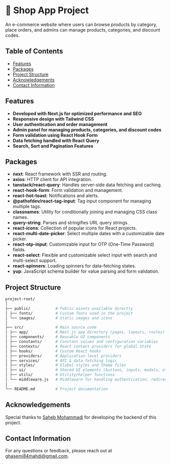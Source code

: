 # 🛒 Shop App Project

An e-commerce website where users can browse products by category, place orders, and admins can manage products, categories, and discount codes.

## Table of Contents

- [Features](#features)
- [Packages](#packages)
- [Project Structure](#project-structure)
- [Acknowledgements](#acknowledgements)
- [Contact Information](#contact-information)

## Features

- **Developed with Next.js for optimized performance and SEO**
- **Responsive design with Tailwind CSS**
- **User authentication and order management**
- **Admin panel for managing products, categories, and discount codes**
- **Form validation using React Hook Form**
- **Data fetching handled with React Query**
- **Search, Sort and Pagination Features**

## Packages

- **next**: React framework with SSR and routing.
- **axios**: HTTP client for API integration.
- **tanstack/react-query**: Handles server-side data fetching and caching.
- **react-hook-form**: Form validation and management.
- **react-hot-toast**: Notifications and alerts.
- **@pathofdev/react-tag-input**: Tag input component for managing multiple tags.
- **classnames**: Utility for conditionally joining and managing CSS class names.
- **query-string**: Parses and stringifies URL query strings.
- **react-icons**: Collection of popular icons for React projects.
- **react-multi-date-picker**: Select multiple dates with a customizable date picker.
- **react-otp-input**: Customizable input for OTP (One-Time Password) fields.
- **react-select**: Flexible and customizable select input with search and multi-select support.
- **react-spinners**: Loading spinners for data-fetching states.
- **yup**: JavaScript schema builder for value parsing and form validation.

## Project Structure

```bash
project-root/
│
├── public/           # Public assets available directly
│ ├── fonts/          # Custom fonts used in the project
│ └── images/         # Static images and icons
│
├── src/              # Main source code
│ ├── app/            # Next.js app directory (pages, layouts, routes)
│ ├── components/     # Reusable UI components
│ ├── constants/      # Constant values and configuration variables
│ ├── contexts/       # React context providers for global state
│ ├── hooks/          # Custom React hooks
│ ├── providers/      # Application-level providers
│ ├── services/       # API & data fetching logic
│ ├── styles/         # Global styles and theme files
│ ├── ui/             # Shared UI elements (buttons, inputs, modals, etc.)
│ ├── utils/          # Utility/helper functions
│ └── middleware.js   # Middleware for handling authentication, redirects, etc.
│
└── README.md         # Project documentation

```

## Acknowledgements

Special thanks to [Saheb Mohammadi](https://github.com/sahebmohammadi) for developing the backend of this project.

## Contact Information

For any questions or feedback, please reach out at [ghasemi84mahdi@gmail.com](mailto:ghasemi84mahdi@gmail.com).
